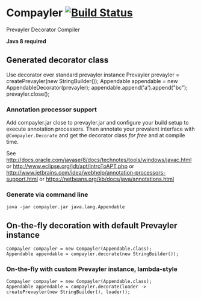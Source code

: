 # Compayler [![Build Status](https://travis-ci.org/sormuras/compayler.png?branch=master)](https://travis-ci.org/sormuras/compayler)

Prevayler Decorator Compiler

**Java 8 required**


## Generated decorator class 
Use decorator over standard prevayler instance
	Prevayler prevayler = createPrevayler(new StringBuilder());
	Appendable appendable = new AppendableDecorator(prevayler);
	appendable.append('a').append("bc");
	prevayler.close();

### Annotation processor support
Add compayler.jar close to prevayler.jar and configure your build setup to execute annotation processors.
Then annotate your prevalent interface with `@Compayler.Decorate` and get the decorator class *for free*
and at compile time.

See http://docs.oracle.com/javase/8/docs/technotes/tools/windows/javac.html
or http://www.eclipse.org/jdt/apt/introToAPT.php
or http://www.jetbrains.com/idea/webhelp/annotation-processors-support.html
or https://netbeans.org/kb/docs/java/annotations.html

### Generate via command line
	java -jar compayler.jar java.lang.Appendable

## On-the-fly decoration with default Prevayler instance

	Compayler compayler = new Compayler(Appendable.class);
	Appendable appendable = compayler.decorate(new StringBuilder());
	
### On-the-fly with custom Prevayler instance, lambda-style

	Compayler compayler = new Compayler(Appendable.class);
	Appendable appendable = compayler.decorate(loader -> createPrevayler(new StringBuilder(), loader));

